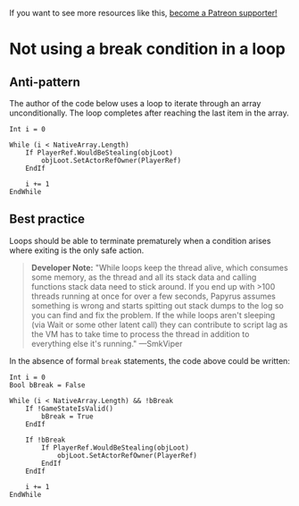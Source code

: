 <!-- TITLE: Not using a break condition in a loop -->

If you want to see more resources like this, [become a Patreon supporter!](https://www.patreon.com/fireundubh) 

# Not using a break condition in a loop
## Anti-pattern

The author of the code below uses a loop to iterate through an array unconditionally. The loop completes after reaching the last item in the array.

```
Int i = 0

While (i < NativeArray.Length)
	If PlayerRef.WouldBeStealing(objLoot)
		objLoot.SetActorRefOwner(PlayerRef)
	EndIf
	
	i += 1
EndWhile
```

## Best practice

Loops should be able to terminate prematurely when a condition arises where exiting is the only safe action.

> **Developer Note:** "While loops  keep the thread alive, which consumes some memory, as the thread and all its stack data and calling functions stack data need to stick around. If you end up with >100 threads running at once for over a few seconds, Papyrus assumes something is wrong and starts spitting out stack dumps to the log so you can find and fix the problem. If the while loops aren't sleeping (via Wait or some other latent call) they can contribute to script lag as the VM has to take time to process the thread in addition to everything else it's running." —SmkViper

In the absence of formal `break` statements, the code above could be written:

```
Int i = 0
Bool bBreak = False

While (i < NativeArray.Length) && !bBreak
	If !GameStateIsValid()
		bBreak = True
	EndIf
	
	If !bBreak
		If PlayerRef.WouldBeStealing(objLoot)
			objLoot.SetActorRefOwner(PlayerRef)
		EndIf
	EndIf
	
	i += 1
EndWhile
```